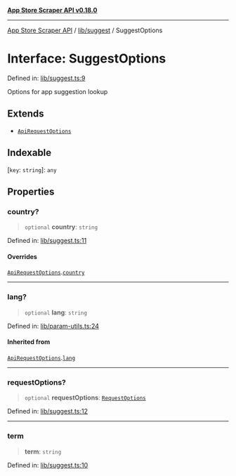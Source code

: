 [**App Store Scraper API v0.18.0**](../../../README.md)

***

[App Store Scraper API](../../../modules.md) / [lib/suggest](../README.md) / SuggestOptions

# Interface: SuggestOptions

Defined in: [lib/suggest.ts:9](https://github.com/facundoolano/app-store-scraper/blob/1e0c65b171e0bad4a38692c4616a992bb494cdd4/lib/suggest.ts#L9)

Options for app suggestion lookup

## Extends

- [`ApiRequestOptions`](../../param-utils/interfaces/ApiRequestOptions.md)

## Indexable

\[`key`: `string`\]: `any`

## Properties

### country?

> `optional` **country**: `string`

Defined in: [lib/suggest.ts:11](https://github.com/facundoolano/app-store-scraper/blob/1e0c65b171e0bad4a38692c4616a992bb494cdd4/lib/suggest.ts#L11)

#### Overrides

[`ApiRequestOptions`](../../param-utils/interfaces/ApiRequestOptions.md).[`country`](../../param-utils/interfaces/ApiRequestOptions.md#country)

***

### lang?

> `optional` **lang**: `string`

Defined in: [lib/param-utils.ts:24](https://github.com/facundoolano/app-store-scraper/blob/1e0c65b171e0bad4a38692c4616a992bb494cdd4/lib/param-utils.ts#L24)

#### Inherited from

[`ApiRequestOptions`](../../param-utils/interfaces/ApiRequestOptions.md).[`lang`](../../param-utils/interfaces/ApiRequestOptions.md#lang)

***

### requestOptions?

> `optional` **requestOptions**: [`RequestOptions`](../../utils/http-client/interfaces/RequestOptions.md)

Defined in: [lib/suggest.ts:12](https://github.com/facundoolano/app-store-scraper/blob/1e0c65b171e0bad4a38692c4616a992bb494cdd4/lib/suggest.ts#L12)

***

### term

> **term**: `string`

Defined in: [lib/suggest.ts:10](https://github.com/facundoolano/app-store-scraper/blob/1e0c65b171e0bad4a38692c4616a992bb494cdd4/lib/suggest.ts#L10)
